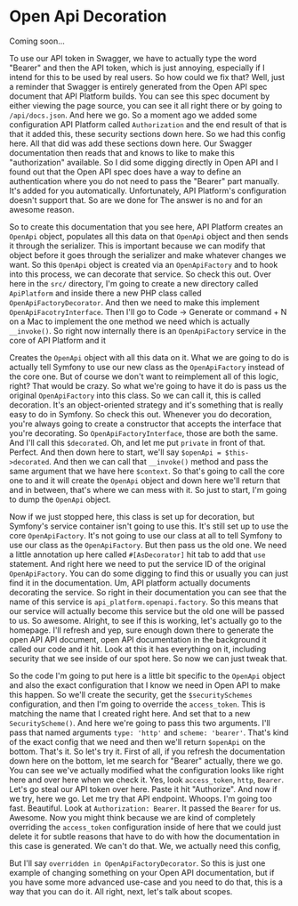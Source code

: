 # Open Api Decoration

Coming soon...

To use our API token in Swagger, we have to actually type the word "Bearer" and then the API token, which is just annoying, especially if I intend for this to be used by real users. So how could we fix that? Well, just a reminder that Swagger is entirely generated from the Open API spec document that API Platform builds. You can see this spec document by either viewing the page source, you can see it all right there or by going to `/api/docs.json`. And here we go. So a moment ago we added some configuration API Platform called `Authorization` and the end result of that is that it added this, these security sections down here. So we had this config here. All that did was add these sections down here. Our Swagger documentation then reads that and knows to like to make this "authorization" available. So I did some digging directly in Open API and I found out that the Open API spec does have a way to define an authentication where you do not need to pass the "Bearer" part manually. It's added for you automatically. Unfortunately, API Platform's configuration doesn't support that. So are we done for The answer is no and for an awesome reason.

So to create this documentation that you see here, API Platform creates an `OpenApi` object, populates all this data on that `OpenApi` object and then sends it through the serializer. This is important because we can modify that object before it goes through the serializer and make whatever changes we want. So this `OpenApi` object is created via an `OpenApiFactory` and to hook into this process, we can decorate that service. So check this out. Over here in the `src/` directory, I'm going to create a new directory called `ApiPlatform` and inside there a new PHP class called `OpenApiFactoryDecorator`. And then we need to make this implement `OpenApiFacotryInterface`. Then I'll go to Code -> Generate or command + N on a Mac to implement the one method we need which is actually `__invoke()`. So right now internally there is an `OpenApiFactory` service in the core of API Platform and it

Creates the `OpenApi` object with all this data on it. What we are going to do is actually tell Symfony to use our new class as the `OpenApiFactory` instead of the core one. But of course we don't want to reimplement all of this logic, right? That would be crazy. So what we're going to have it do is pass us the original `OpenApiFactory` into this class. So we can call it, this is called decoration. It's an object-oriented strategy and it's something that is really easy to do in Symfony. So check this out. Whenever you do decoration, you're always going to create a constructor that accepts the interface that you're decorating. So `OpenApiFactoryInterface`, those are both the same. And I'll call this `$decorated`. Oh, and let me put `private` in front of that. Perfect. And then down here to start, we'll say `$openApi = $this->decorated`. And then we can call that `__invoke()` method and pass the same argument that we have here `$context`. So that's going to call the core one to and it will create the `OpenApi` object and down here we'll return that and in between, that's where we can mess with it. So just to start, I'm going to dump the `OpenApi` object.

Now if we just stopped here, this class is set up for decoration, but Symfony's service container isn't going to use this. It's still set up to use the core `OpenApiFactory`. It's not going to use our class at all to tell Symfony to use our class as the `OpenApiFactory`. But then pass us the old one. We need a little annotation up here called `#[AsDecorator]` hit tab to add that `use` statement. And right here we need to put the service ID of the original `OpenApiFactory`. You can do some digging to find this or usually you can just find it in the documentation. Um, API platform actually documents decorating the service. So right in their documentation you can see that the name of this service is `api_platform.openapi.factory`. So this means that our service will actually become this service but the old one will be passed to us. So awesome. Alright, to see if this is working, let's actually go to the homepage. I'll refresh and yep, sure enough down there to generate the open API API document, open API documentation in the background it called our code and it hit. Look at this it has everything on it, including security that we see inside of our spot here. So now we can just tweak that.

So the code I'm going to put here is a little bit specific to the `OpenApi` object and also the exact configuration that I know we need in Open API to make this happen. So we'll create the security, get the `$securitySchemes` configuration, and then I'm going to override the `access_token`. This is matching the name that I created right here. And set that to a new `SecurityScheme()`. And here we're going to pass this two arguments. I'll pass that named arguments `type: 'http'` and `scheme: 'bearer'`. That's kind of the exact config that we need and then we'll return `$openApi` on the bottom. That's it. So let's try it. First of all, if you refresh the documentation down here on the bottom, let me search for "Bearer" actually, there we go. You can see we've actually modified what the configuration looks like right here and over here when we check it. Yes, look `access_token`, `http`, `Bearer`. Let's go steal our API token over here. Paste it hit "Authorize". And now if we try, here we go. Let me try that API endpoint. Whoops. I'm going too fast. Beautiful. Look at `Authorization: Bearer`. It passed the `Bearer` for us. Awesome. Now you might think because we are kind of completely overriding the `access_token` configuration inside of here that we could just delete it for subtle reasons that have to do with how the documentation in this case is generated. We can't do that. We, we actually need this config,

But I'll say `overridden in OpenApiFactoryDecorator`. So this is just one example of changing something on your Open API documentation, but if you have some more advanced use-case and you need to do that, this is a way that you can do it. All right, next, let's talk about scopes.
